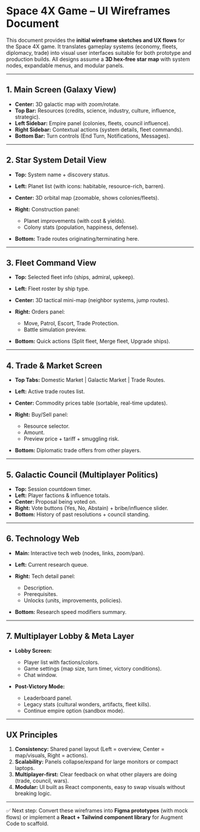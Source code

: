 # Space 4X Game – UI Wireframes Document

This document provides the **initial wireframe sketches and UX flows** for the Space 4X game. It translates gameplay systems (economy, fleets, diplomacy, trade) into visual user interfaces suitable for both prototype and production builds. All designs assume a **3D hex-free star map** with system nodes, expandable menus, and modular panels.

---

## 1. Main Screen (Galaxy View)

* **Center:** 3D galactic map with zoom/rotate.
* **Top Bar:** Resources (credits, science, industry, culture, influence, strategic).
* **Left Sidebar:** Empire panel (colonies, fleets, council influence).
* **Right Sidebar:** Contextual actions (system details, fleet commands).
* **Bottom Bar:** Turn controls (End Turn, Notifications, Messages).

---

## 2. Star System Detail View

* **Top:** System name + discovery status.
* **Left:** Planet list (with icons: habitable, resource-rich, barren).
* **Center:** 3D orbital map (zoomable, shows colonies/fleets).
* **Right:** Construction panel:

  * Planet improvements (with cost & yields).
  * Colony stats (population, happiness, defense).
* **Bottom:** Trade routes originating/terminating here.

---

## 3. Fleet Command View

* **Top:** Selected fleet info (ships, admiral, upkeep).
* **Left:** Fleet roster by ship type.
* **Center:** 3D tactical mini-map (neighbor systems, jump routes).
* **Right:** Orders panel:

  * Move, Patrol, Escort, Trade Protection.
  * Battle simulation preview.
* **Bottom:** Quick actions (Split fleet, Merge fleet, Upgrade ships).

---

## 4. Trade & Market Screen

* **Top Tabs:** Domestic Market | Galactic Market | Trade Routes.
* **Left:** Active trade routes list.
* **Center:** Commodity prices table (sortable, real-time updates).
* **Right:** Buy/Sell panel:

  * Resource selector.
  * Amount.
  * Preview price + tariff + smuggling risk.
* **Bottom:** Diplomatic trade offers from other players.

---

## 5. Galactic Council (Multiplayer Politics)

* **Top:** Session countdown timer.
* **Left:** Player factions & influence totals.
* **Center:** Proposal being voted on.
* **Right:** Vote buttons (Yes, No, Abstain) + bribe/influence slider.
* **Bottom:** History of past resolutions + council standing.

---

## 6. Technology Web

* **Main:** Interactive tech web (nodes, links, zoom/pan).
* **Left:** Current research queue.
* **Right:** Tech detail panel:

  * Description.
  * Prerequisites.
  * Unlocks (units, improvements, policies).
* **Bottom:** Research speed modifiers summary.

---

## 7. Multiplayer Lobby & Meta Layer

* **Lobby Screen:**

  * Player list with factions/colors.
  * Game settings (map size, turn timer, victory conditions).
  * Chat window.
* **Post-Victory Mode:**

  * Leaderboard panel.
  * Legacy stats (cultural wonders, artifacts, fleet kills).
  * Continue empire option (sandbox mode).

---

## UX Principles

1. **Consistency:** Shared panel layout (Left = overview, Center = map/visuals, Right = actions).
2. **Scalability:** Panels collapse/expand for large monitors or compact laptops.
3. **Multiplayer-first:** Clear feedback on what other players are doing (trade, council, wars).
4. **Modular:** UI built as React components, easy to swap visuals without breaking logic.

---

✅ Next step: Convert these wireframes into **Figma prototypes** (with mock flows) or implement a **React + Tailwind component library** for Augment Code to scaffold.
